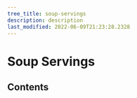 ```yaml
---
tree_title: soup-servings
description: description
last_modified: 2022-06-09T21:23:28.2328
---
```


# Soup Servings

## Contents

